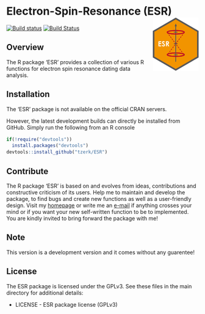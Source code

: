 
<!-- README.md is generated from README.Rmd. Please edit that file -->

# Electron-Spin-Resonance (ESR) <a href='https://tzerk.github.io/ESR/'><img src='man/figures/logo.png' align="right" height="138.5" /></a>

<!-- badges: start -->

[![Build
status](https://ci.appveyor.com/api/projects/status/emdl7is8oa7kh5i0/branch/master?svg=true)](https://ci.appveyor.com/project/tzerk/esr/branch/master)
[![Build
Status](https://travis-ci.org/tzerk/ESR.svg?branch=master)](https://travis-ci.org/tzerk/ESR)
<!-- badges: end -->

## Overview

The R package ‘ESR’ provides a collection of various R functions for
electron spin resonance dating data analysis.

## Installation

The ‘ESR’ package is not available on the official CRAN servers.

However, the latest development builds can directly be installed from
GitHub. Simply run the following from an R console

``` r
if(!require("devtools"))
  install.packages("devtools")
devtools::install_github("tzerk/ESR")
```

## Contribute

The R package ‘ESR’ is based on and evolves from ideas, contributions
and constructive criticism of its users. Help me to maintain and develop
the package, to find bugs and create new functions as well as a
user-friendly design. Visit my
[homepage](http://zerk.canopus.uberspace.de) or write me an
[e-mail](mailto:christoph.burow@gmx.net) if anything crosses your mind
or if you want your new self-written function to be to implemented. You
are kindly invited to bring forward the package with me\!

## Note

This version is a development version and it comes without any
guarentee\!

## License

The ESR package is licensed under the GPLv3. See these files in the main
directory for additional details:

  - LICENSE - ESR package license (GPLv3)
